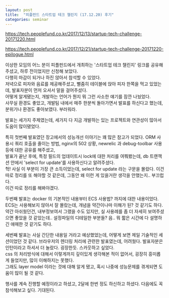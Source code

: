 ```yaml
---
layout: post
title:  "피플펀드 스타트업 테크 챌린지 (17.12.20) 후기"
categories: seminar
---
```


https://tech.peoplefund.co.kr/2017/12/13/startup-tech-challenge-20171220.html

https://tech.peoplefund.co.kr/2017/12/21/startup-tech-challenge-20171220-epilogue.html

이상한 모임의 어느 분이 피플펀드에서 개최하는 '스타트업 테크 챌린지' 링크를 공유해 주셨고, 하루 전이었지만 신청해 보았다.  
다행히 마감이 되거나 하진 않아서 참석할 수 있었다.  
저녁으로 피자와 음료를 제공해주셨고, 뻘줌히 테이블에 앉아 피자 한쪽을 먹고 있었는데, 발표자분이 먼저 오셔서 말을 걸어주셨다.  
어떻게 알게됐는지, 개발하는 언어가 뭔지 뭐 그런 사소한 얘기를 잠깐 나눴었다.  
사무실 환경도 좋았고, 개발팀 내에서 매주 한분씩 돌아가면서 발표를 하신다고 했는데, 분위기나 환경도 좋아보였다. 부러워라.

발표는 세가지 주제였는데, 세가지 다 지금 개발하는 있는 프로젝트와 연관성이 많아서 도움이 많이됐었다.

특히 첫번째 발표였던 장고에서의 성능개선 이야기는 꽤 많은 참고가 되었다. ORM 사용시 쿼리 호출을 줄이는 방법, nginx의 502 상황, newrelic 과 debug-toolbar 사용 등에 대한 공유를 해주셨고,  
발표가 끝난 후에, 특정 필드의 업데이트시 lock에 대한 처리를 여쭤봤는데, db 트랜잭션 안에서 'select for update'를 사용하신다고 알려주셨다.  
헉! 사실 이 부분이 가장 큰 소득이었는데, select for update 라는 구문을 몰랐다. 이건 따로 정리를 또 해야할 것 같은데, 그동안 왜 이런 게 있을거란 생각을 안했는지.. 부끄럽다.  
이건 따로 정리를 해봐야겠다.

두번째 발표는 docker 의 기본적인 내용부터 ECS 사용법? 까지에 대한 내용이었다. ECS는 사용해보지 않아서 잘 몰랐는데, 개념을 약간이나마 이해가 된? 것 같기도 하다.  
약간 아쉬웠던건, 내부정보여서 그랬을 수도 있지만, 실 사용례를 좀 더 자세히 보여주셨으면 좋았을 것 같았는데.. 설정파일의 디테일한 부분들? 음.. 뭐 짧은 시간에 다 설명하긴 애매한 것 같기도 하다.  

세번째 발표는 사실 간단한 내용일 거라고 예상했었는데, 어떻게 보면 제일 기술적인 세션이었던 것 같다. 브라우저의 렌더링 처리에 관련한 발표였는데, 어려웠다. 발표자분은 인턴이라고 하셔서 더 놀랐다. 굉장한듯. 스카웃하고 싶었다.  
css 의 처리방식에 대해서 이렇게까지 깊이있게 생각해본 적이 없어서, 굉장히 흥미롭게 들었지만, 많이 이해하지는 못했다.  
그래도 layer model 이라는 것에 대해 알게 됐고, 혹시 나중에 성능문제를 겪게되면 도움이 많이 될 것 같다.

행사를 계속 진행할 예정이라고 하셨고, 2달에 한번 정도 하신하고 하셨다. 다음에도 꼭 참석해보고 싶다. 기대된다.